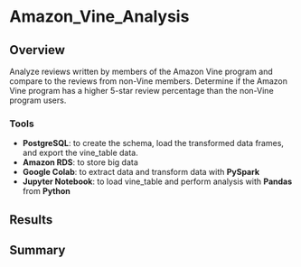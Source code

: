 # Amazon_Vine_Analysis

## Overview
Analyze reviews written by members of the Amazon Vine program and compare to the reviews from non-Vine members. Determine if the Amazon Vine program has a higher 5-star review percentage than the non-Vine program users. 

### Tools
- **PostgreSQL**: to create the schema, load the transformed data frames, and export the vine_table data.
- **Amazon RDS**: to store big data 
- **Google Colab**: to extract data and transform data with **PySpark**
- **Jupyter Notebook**: to load vine_table and perform analysis with **Pandas** from **Python**


## Results


## Summary



